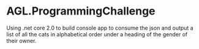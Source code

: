 # AGL.ProgrammingChallenge
Using .net core 2.0 to build console app to consume the json and output a list of all the cats in alphabetical order under a heading of the gender of their owner.

